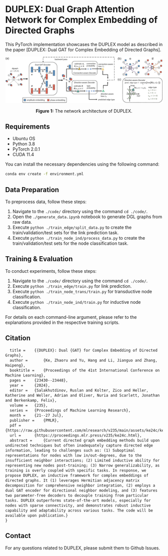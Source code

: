 # DUPLEX: Dual Graph Attention Network for Complex Embedding of Directed Graphs

This PyTorch implementation showcases the DUPLEX model as described in the paper [DUPLEX: Dual GAT for Complex Embedding of Directed Graphs].

![The network architecture of DUPLEX](./duplex.jpg)
<center><b>Figure 1:</b> The network architecture of DUPLEX.</center>

## Requirements
- Ubuntu OS
- Python 3.8
- PyTorch 2.0.1
- CUDA 11.4

You can install the necessary dependencies using the following command:
```bash
conda env create -f environment.yml
```

## Data Preparation

To preprocess data, follow these steps:

1. Navigate to the `./code/` directory using the command `cd ./code/`.
2. Open the `./generate_data.ipynb` notebook to generate DGL graphs from raw data.
3. Execute `python ./train_edge/split_data.py` to create the train/validation/test sets for the link prediction task.
4. Execute `python ./train_node_ind/process_data.py` to create the train/validation/test sets for the node classification task.

## Training & Evaluation

To conduct experiments, follow these steps:

1. Navigate to the `./code/` directory using the command `cd ./code/`.
2. Execute `python ./train_edge/train.py` for link prediction.
3. Execute `python ./train_node_trans/train.py` for transductive node classification.
4. Execute `python ./train_node_ind/train.py` for inductive node classification.

For details on each command-line argument, please refer to the explanations provided in the respective training scripts.

## Citation

```@InProceedings{pmlr-v235-ke24c,
  title = 	 {{DUPLEX}: Dual {GAT} for Complex Embedding of Directed Graphs}, 
  author =       {Ke, Zhaoru and Yu, Hang and Li, Jianguo and Zhang, Haipeng},
  booktitle = 	 {Proceedings of the 41st International Conference on Machine Learning},
  pages = 	 {23430--23448},
  year = 	 {2024},
  editor = 	 {Salakhutdinov, Ruslan and Kolter, Zico and Heller, Katherine and Weller, Adrian and Oliver, Nuria and Scarlett, Jonathan and Berkenkamp, Felix},
  volume = 	 {235},
  series = 	 {Proceedings of Machine Learning Research},
  month = 	 {21--27 Jul},
  publisher =    {PMLR},
  pdf = 	 {https://raw.githubusercontent.com/mlresearch/v235/main/assets/ke24c/ke24c.pdf},
  url = 	 {https://proceedings.mlr.press/v235/ke24c.html},
  abstract = 	 {Current directed graph embedding methods build upon undirected techniques but often inadequately capture directed edge information, leading to challenges such as: (1) Suboptimal representations for nodes with low in/out-degrees, due to the insufficient neighbor interactions; (2) Limited inductive ability for representing new nodes post-training; (3) Narrow generalizability, as training is overly coupled with specific tasks. In response, we propose DUPLEX, an inductive framework for complex embeddings of directed graphs. It (1) leverages Hermitian adjacency matrix decomposition for comprehensive neighbor integration, (2) employs a dual GAT encoder for directional neighbor modeling, and (3) features two parameter-free decoders to decouple training from particular tasks. DUPLEX outperforms state-of-the-art models, especially for nodes with sparse connectivity, and demonstrates robust inductive capability and adaptability across various tasks. The code will be available upon publication.}
}
```

## Contact

For any questions related to DUPLEX, please submit them to Github Issues.